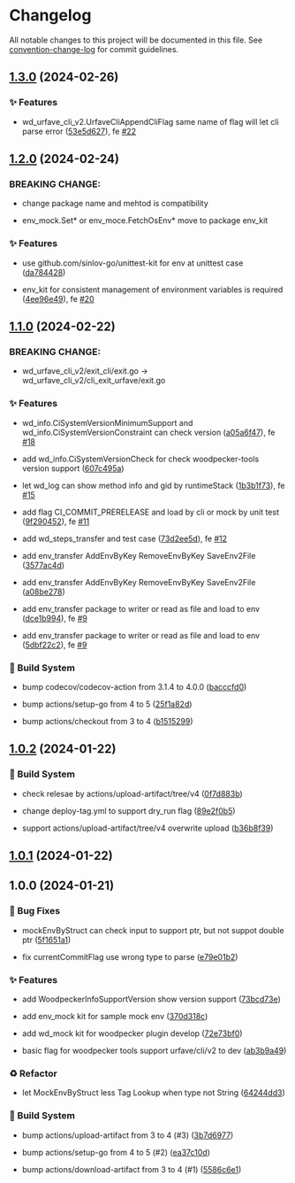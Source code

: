 # Changelog

All notable changes to this project will be documented in this file. See [convention-change-log](https://github.com/convention-change/convention-change-log) for commit guidelines.

## [1.3.0](https://github.com/woodpecker-kit/woodpecker-tools/compare/1.2.0...v1.3.0) (2024-02-26)

### ✨ Features

* wd_urfave_cli_v2.UrfaveCliAppendCliFlag same name of flag will let cli parse error ([53e5d627](https://github.com/woodpecker-kit/woodpecker-tools/commit/53e5d62730fdeec5e37d624d8946f3f0566683ba)), fe [#22](https://github.com/woodpecker-kit/woodpecker-tools/issues/22)

## [1.2.0](https://github.com/woodpecker-kit/woodpecker-tools/compare/1.1.0...v1.2.0) (2024-02-24)

### BREAKING CHANGE:

* change package name and mehtod is compatibility

* env_mock.Set* or env_moce.FetchOsEnv* move to package env_kit

### ✨ Features

* use github.com/sinlov-go/unittest-kit for env at unittest case ([da784428](https://github.com/woodpecker-kit/woodpecker-tools/commit/da784428e5b42fa7b9760b780826059b63ef4f47))

* env_kit for consistent management of environment variables is required ([4ee96e49](https://github.com/woodpecker-kit/woodpecker-tools/commit/4ee96e4929cfd9f53f2198cd9f9c07def59e4e2a)), fe [#20](https://github.com/woodpecker-kit/woodpecker-tools/issues/20)

## [1.1.0](https://github.com/woodpecker-kit/woodpecker-tools/compare/1.0.2...v1.1.0) (2024-02-22)

### BREAKING CHANGE:

* wd_urfave_cli_v2/exit_cli/exit.go -> wd_urfave_cli_v2/cli_exit_urfave/exit.go

### ✨ Features

* wd_info.CiSystemVersionMinimumSupport and wd_info.CiSystemVersionConstraint can check version ([a05a6f47](https://github.com/woodpecker-kit/woodpecker-tools/commit/a05a6f47e1c8dd1a9cf2c33d3da0b8f2bb25bd05)), fe [#18](https://github.com/woodpecker-kit/woodpecker-tools/issues/18)

* add wd_info.CiSystemVersionCheck for check woodpecker-tools version support ([607c495a](https://github.com/woodpecker-kit/woodpecker-tools/commit/607c495ad58d3c01d60e89eb563e3a92cebe2348))

* let wd_log can show method info and gid by runtimeStack ([1b3b1f73](https://github.com/woodpecker-kit/woodpecker-tools/commit/1b3b1f738fb2882ddbb871674e4da420fb43b699)), fe [#15](https://github.com/woodpecker-kit/woodpecker-tools/issues/15)

* add flag CI_COMMIT_PRERELEASE and load by cli or mock by unit test ([9f290452](https://github.com/woodpecker-kit/woodpecker-tools/commit/9f290452119eb06dacb1867675881cb10c957216)), fe [#11](https://github.com/woodpecker-kit/woodpecker-tools/issues/11)

* add wd_steps_transfer and test case ([73d2ee5d](https://github.com/woodpecker-kit/woodpecker-tools/commit/73d2ee5d875c637b71fb271ee466e0699152cce6)), fe [#12](https://github.com/woodpecker-kit/woodpecker-tools/issues/12)

* add env_transfer AddEnvByKey RemoveEnvByKey SaveEnv2File ([3577ac4d](https://github.com/woodpecker-kit/woodpecker-tools/commit/3577ac4d60b7c68c58e6d7b9811eefab339ff001))

* add env_transfer AddEnvByKey RemoveEnvByKey SaveEnv2File ([a08be278](https://github.com/woodpecker-kit/woodpecker-tools/commit/a08be2781d98fea797db7d1961d5a1b2b13a18b3))

* add env_transfer package to writer or read as file and load to env ([dce1b994](https://github.com/woodpecker-kit/woodpecker-tools/commit/dce1b99407e00aa48a67fa6a11bddad17ec0ed21)), fe [#9](https://github.com/woodpecker-kit/woodpecker-tools/issues/9)

* add env_transfer package to writer or read as file and load to env ([5dbf22c2](https://github.com/woodpecker-kit/woodpecker-tools/commit/5dbf22c29b72da5a68d31a190ad782ebe93f63b6)), fe [#9](https://github.com/woodpecker-kit/woodpecker-tools/issues/9)

### 👷‍ Build System

* bump codecov/codecov-action from 3.1.4 to 4.0.0 ([bacccfd0](https://github.com/woodpecker-kit/woodpecker-tools/commit/bacccfd0f85c6b2e351e87ae00ba9fa1b7d5924a))

* bump actions/setup-go from 4 to 5 ([25f1a82d](https://github.com/woodpecker-kit/woodpecker-tools/commit/25f1a82daf55e8aebb73956990d03ec1fb0236ca))

* bump actions/checkout from 3 to 4 ([b1515299](https://github.com/woodpecker-kit/woodpecker-tools/commit/b1515299aaeb6277e4a828e11f1b1d28b2bebed9))

## [1.0.2](https://github.com/woodpecker-kit/woodpecker-tools/compare/1.0.1...v1.0.2) (2024-01-22)

### 👷‍ Build System

* check relesae by actions/upload-artifact/tree/v4 ([0f7d883b](https://github.com/woodpecker-kit/woodpecker-tools/commit/0f7d883b05ce14db58717455344445f3e0b16ebe))

* change deploy-tag.yml to support dry_run flag ([89e2f0b5](https://github.com/woodpecker-kit/woodpecker-tools/commit/89e2f0b5c802b4d02c45e8e9c485382f73ed3a57))

* support actions/upload-artifact/tree/v4 overwrite upload ([b36b8f39](https://github.com/woodpecker-kit/woodpecker-tools/commit/b36b8f3948f3ec84570af38e3171f16c8d1df898))

## [1.0.1](https://github.com/woodpecker-kit/woodpecker-tools/compare/1.0.0...v1.0.1) (2024-01-22)

## 1.0.0 (2024-01-21)

### 🐛 Bug Fixes

* mockEnvByStruct can check input to support ptr, but not suppot double ptr ([5f1651a1](https://github.com/woodpecker-kit/woodpecker-tools/commit/5f1651a163846fb429b2ca3a855967f1f0b79ee3))

* fix currentCommitFlag use wrong type to parse ([e79e01b2](https://github.com/woodpecker-kit/woodpecker-tools/commit/e79e01b2dfabc929f8e78363ed319baf8b43ba43))

### ✨ Features

* add WoodpeckerInfoSupportVersion show version support ([73bcd73e](https://github.com/woodpecker-kit/woodpecker-tools/commit/73bcd73e9662b069a9fe33d6548e31b7b83d2386))

* add env_mock kit for sample mock env ([370d318c](https://github.com/woodpecker-kit/woodpecker-tools/commit/370d318c058e20bd526c5d69fe26319b0f64ed26))

* add wd_mock kit for woodpecker plugin develop ([72e73bf0](https://github.com/woodpecker-kit/woodpecker-tools/commit/72e73bf010b0f21401f97379db6db71327f4b630))

* basic flag for woodpecker tools support urfave/cli/v2 to dev ([ab3b9a49](https://github.com/woodpecker-kit/woodpecker-tools/commit/ab3b9a49c42b2d065ae4f2731c0b465146da67b3))

### ♻ Refactor

* let MockEnvByStruct less Tag Lookup when type not String ([64244dd3](https://github.com/woodpecker-kit/woodpecker-tools/commit/64244dd38e51fdf1adf54ac4a92d313d430b8abe))

### 👷‍ Build System

* bump actions/upload-artifact from 3 to 4 (#3) ([3b7d6977](https://github.com/woodpecker-kit/woodpecker-tools/commit/3b7d697734e29396d2f872e458dc7fdbeb576089))

* bump actions/setup-go from 4 to 5 (#2) ([ea37c10d](https://github.com/woodpecker-kit/woodpecker-tools/commit/ea37c10d84b899cbb0ac721d003739d2d5e636e0))

* bump actions/download-artifact from 3 to 4 (#1) ([5586c6e1](https://github.com/woodpecker-kit/woodpecker-tools/commit/5586c6e11e4d234591589f362f4011a27ec5089d))
